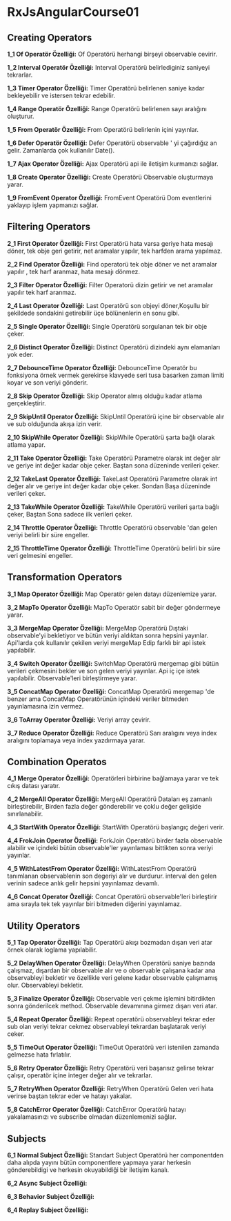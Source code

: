 # RxJsAngularCourse01

## Creating Operators

**1_1 Of Operatör Özelliği:** Of Operatörü herhangi birşeyi observable cevirir.

**1_2 Interval Operatör Özelliği:** Interval Operatörü belirlediginiz saniyeyi tekrarlar.

**1_3 Timer Operator Özelliği:** Timer Operatörü belirlenen saniye kadar bekleyebilir ve istersen tekrar edebilir.

**1_4 Range Operatör Özelliği:** Range Operatörü belirlenen sayı aralığını oluşturur.

**1_5 From Operatör Özelliği:** From Operatörü belirlenin içini yayınlar.

**1_6 Defer Operatör Özelliği:** Defer Operatörü observable ' yi çağırdığız an gelir. Zamanlarda çok kullanılır Date().

**1_7 Ajax Operator Özelliği:** Ajax Operatörü api ile iletişim kurmanızı sağlar.

**1_8 Create Operator Özelliği:** Create Operatörü Observable oluşturmaya yarar.

**1_9 FromEvent Operator Özelliği:** FromEvent Operatörü Dom eventlerini yaklayıp işlem yapmanızı sağlar.


## Filtering Operators

**2_1 First Operator Özelliği:** First Operatörü hata varsa geriye hata mesajı döner, tek obje geri getirir, net aramalar yapılır, tek harfden arama yapılmaz.

**2_2 Find Operator Özelliği:** Find operatorü tek obje döner ve net aramalar yapılır , tek harf aranmaz, hata mesajı dönmez.

**2_3 Filter Operator Özelliği:** Filter Operatorü dizin getirir ve net aramalar yapılır tek harf aranmaz.

**2_4 Last Operator Özelliği:** Last Operatörü son objeyi döner,Koşullu bir şekildede sondakini getirebilir üçe bölünenlerin en sonu gibi.

**2_5 Single Operator Özelliği:** Single Operatörü sorgulanan tek bir obje çeker.

**2_6 Distinct Operator Özelliği:** Distinct Operatörü dizindeki aynı elamanları yok eder.

**2_7 DebounceTime Operator Özelliği:** DebounceTime Operatör bu fonksiyona örnek vermek gerekirse klavyede seri tusa basarken zaman limiti koyar ve son veriyi gönderir.

**2_8 Skip Operator Özelliği:** Skip Operator almış olduğu kadar atlama gerçekleştirir.

**2_9 SkipUntil Operator Özelliği:** SkipUntil Operatörü içine bir observable alır ve sub olduğunda akışa izin verir.

**2_10 SkipWhile Operator Özelliği:** SkipWhile Operatörü şarta bağlı olarak atlama yapar.

**2_11 Take Operator Özelliği:** Take Operatörü Parametre olarak int değer alır ve geriye int değer kadar obje çeker. Baştan sona düzeninde verileri çeker.

**2_12 TakeLast Operator Özelliği:** TakeLast Operatörü Parametre olarak int değer alır ve geriye int değer kadar obje çeker. Sondan Başa düzeninde verileri çeker.

**2_13 TakeWhile Operator Özelliği:** TakeWhile Operatörü verileri şarta bağlı çeker, Baştan Sona sadece ilk verileri çeker.

**2_14 Throttle Operator Özelliği:** Throttle Operatörü observable 'dan gelen veriyi belirli bir süre engeller.

**2_15 ThrottleTime Operator Özelliği:** ThrottleTime Operatörü belirli bir süre veri gelmesini engeller.


## Transformation Operators

**3_1 Map Operator Özelliği:** Map Operatör gelen datayı düzenlemize yarar.

**3_2 MapTo Operator Özelliği:** MapTo Operatör sabit bir değer göndermeye yarar.

**3_3 MergeMap Operator Özelliği:** MergeMap Operatörü Dıştaki observable'yi bekletiyor ve bütün veriyi aldıktan sonra hepsini yayınlar. Api'larda çok kullanılır çekilen veriyi mergeMap Edip farklı bir api istek yapılabilir.

**3_4 Switch Operator Özelliği:** SwitchMap Operatörü mergemap gibi bütün verileri çekmesini bekler ve son gelen veriyi yayınlar. Api iç içe istek yapılabilir. Observable'leri birleştirmeye yarar.

**3_5 ConcatMap Operator Özelliği:** ConcatMap Operatörü mergemap 'de benzer ama ConcatMap Operatörünün içindeki veriler bitmeden yayınlamasına izin vermez.

**3_6 ToArray Operator Özelliği:** Veriyi array çevirir.

**3_7 Reduce Operator Özelliği:** Reduce Operatörü Sarı aralıgını veya index aralıgını toplamaya veya index yazdırmaya yarar.


## Combination Operatos

**4_1 Merge Operator Özelliği:** Operatörleri birbirine bağlamaya yarar ve tek cıkış datası yaratır.

**4_2 MergeAll Operator Özelliği:** MergeAll Operatörü Dataları eş zamanlı birleştirebilir, Birden fazla değer gönderebilir ve çoklu değer gelişide sınırlanabilir.

**4_3 StartWith Operator Özelliği:** StartWith Operatörü başlangıç değeri verir.

**4_4 FrokJoin Operator Özelliği:** ForkJoin Operatörü birder fazla observable alabilir ve içindeki bütün observable'ler yayınlaması bittikten sonra veriyi yayınlar.

**4_5 WithLatestFrom Operator Özelliği:** WithLatestFrom Operatörü tanımlanan observablenin son degeriyi alır ve durdurur. interval den gelen verinin sadece anlık gelir hepsini yayınlamaz devamlı.

**4_6 Concat Operator Özelliği:** Concat Operatörü observable'leri birleştirir ama sırayla tek tek yayınlar biri bitmeden diğerini yayınlamaz.


## Utility Operators

**5_1 Tap Operator Özelliği:** Tap Operatörü akışı bozmadan dışarı veri atar örnek olarak loglama yapılabilir.

**5_2 DelayWhen Operator Özelliği:** DelayWhen Operatörü saniye bazında çalışmaz, dışardan bir observable alır ve o observable çalışana kadar ana observableyi bekletir ve özellikle veri gelene kadar observable çalışmamış olur. Observableyi bekletir.

**5_3 Finalize Operator Özelliği:** Observable veri çekme işlemini bitirdikten sonra gönderilcek method. Observable devamınına girmez dışarı veri atar.

**5_4 Repeat Operator Özelliği:** Repeat operatörü observableyi tekrar eder sub olan veriyi tekrar cekmez observableyi tekrardan başlatarak veriyi ceker.

**5_5 TimeOut Operator Özelliği:** TimeOut Operatörü veri istenilen zamanda gelmezse hata fırlatılır.

**5_6 Retry Operator Özelliği:** Retry Operatörü veri başarısız gelirse tekrar çalışır, operatör içine integer değer alır ve tekrarlar.

**5_7 RetryWhen Operator Özelliği:** RetryWhen Operatörü Gelen veri hata verirse baştan tekrar eder ve hatayı yakalar.

**5_8 CatchError Operator Özelliği:** CatchError Operatörü hatayı yakalamasınızı ve subscribe olmadan düzenlemenizi sağlar.


## Subjects
**6_1 Normal Subject Özelliği:** Standart Subject Operatörü her componentden daha alıpda yayını bütün componentlere yapmaya yarar herkesin gönderebildigi ve herkesin okuyabildiği bir iletişim kanalı.

**6_2 Async Subject Özelliği:**

**6_3 Behavior Subject Özelliği:**

**6_4 Replay Subject Özelliği:**
